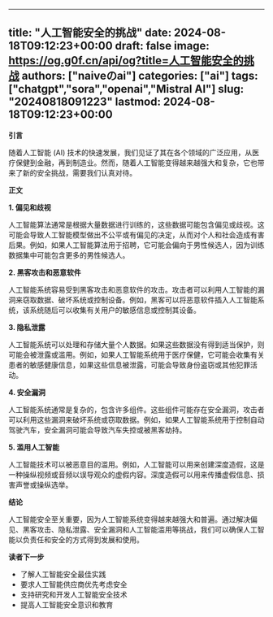 
---
title: "人工智能安全的挑战"
date: 2024-08-18T09:12:23+00:00
draft: false
image: https://og.g0f.cn/api/og?title=人工智能安全的挑战
authors: ["naiveのai"]
categories: ["ai"]
tags: ["chatgpt","sora","openai","Mistral AI"]
slug: "20240818091223"
lastmod: 2024-08-18T09:12:23+00:00
---
**引言**

随着人工智能 (AI) 技术的快速发展，我们见证了其在各个领域的广泛应用，从医疗保健到金融，再到制造业。然而，随着人工智能变得越来越强大和复杂，它也带来了新的安全挑战，需要我们认真对待。

**正文**

**1. 偏见和歧视**

人工智能算法通常是根据大量数据进行训练的，这些数据可能包含偏见或歧视。这可能会导致人工智能模型做出不公平或有偏见的决定，从而对个人和社会造成有害后果。例如，如果人工智能算法用于招聘，它可能会偏向于男性候选人，因为训练数据集中可能包含更多的男性候选人。

**2. 黑客攻击和恶意软件**

人工智能系统容易受到黑客攻击和恶意软件的攻击。攻击者可以利用人工智能的漏洞来窃取数据、破坏系统或控制设备。例如，黑客可以将恶意软件插入人工智能系统，该系统随后可以收集有关用户的敏感信息或控制其设备。

**3. 隐私泄露**

人工智能系统可以处理和存储大量个人数据。如果这些数据没有得到适当保护，则可能会被泄露或滥用。例如，如果人工智能系统用于医疗保健，它可能会收集有关患者的敏感健康信息，如果这些信息被泄露，可能会导致身份盗窃或其他犯罪活动。

**4. 安全漏洞**

人工智能系统通常是复杂的，包含许多组件。这些组件可能存在安全漏洞，攻击者可以利用这些漏洞来破坏系统或窃取数据。例如，如果人工智能系统用于控制自动驾驶汽车，安全漏洞可能会导致汽车失控或被黑客劫持。

**5. 滥用人工智能**

人工智能技术可以被恶意目的滥用。例如，人工智能可以用来创建深度造假，这是一种操纵视频或音频以误导观众的虚假内容。深度造假可以用来传播虚假信息、损害声誉或操纵选举。

**结论**

人工智能安全至关重要，因为人工智能系统变得越来越强大和普遍。通过解决偏见、黑客攻击、隐私泄露、安全漏洞和人工智能滥用等挑战，我们可以确保人工智能以负责任和安全的方式得到发展和使用。

**读者下一步**

* 了解人工智能安全最佳实践
* 要求人工智能供应商优先考虑安全
* 支持研究和开发人工智能安全技术
* 提高人工智能安全意识和教育